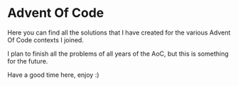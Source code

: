# Advent Of Code

Here you can find all the solutions that I have created for the various Advent Of Code contexts I joined.

I plan to finish all the problems of all years of the AoC, but this is something for the future.

Have a good time here, enjoy :)
